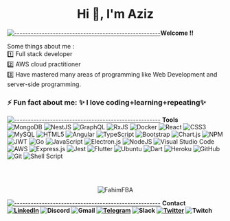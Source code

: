 <h1 align="center">Hi 👋, I'm Aziz</h1>

[![-----------------------------------------------------](
https://raw.githubusercontent.com/andreasbm/readme/master/assets/lines/aqua.png)](https://github.com/certyfreak?tab=repositories)<b>Welcome !! </b><br/>

Some things about me :<br/>
:one: Full stack developer<br/>
:two: AWS cloud practitioner<br/>
:three: Have mastered many areas of programming like Web Development and server-side programming.<br/>

 ### ⚡ Fun fact about me: ✨ I love coding+learning+repeating✨ 


[![-----------------------------------------------------](
https://raw.githubusercontent.com/andreasbm/readme/master/assets/lines/aqua.png)](https://github.com/certyfreak?tab=repositories)
<b>Tools</b> <br/>
![MongoDB](https://img.shields.io/badge/MongoDB-%234ea94b.svg?style=for-the-badge&logo=mongodb&logoColor=white)
![NestJS](https://img.shields.io/badge/nestjs-%23E0234E.svg?style=for-the-badge&logo=nestjs&logoColor=white)
![GraphQL](https://img.shields.io/badge/-GraphQL-E10098?style=for-the-badge&logo=graphql&logoColor=white)
![RxJS](https://img.shields.io/badge/rxjs-%23B7178C.svg?style=for-the-badge&logo=reactivex&logoColor=white)
![Docker](https://img.shields.io/badge/docker-%230db7ed.svg?style=for-the-badge&logo=docker&logoColor=white)
![React](https://img.shields.io/badge/react-%2320232a.svg?style=for-the-badge&logo=react&logoColor=%2361DAFB)
![CSS3](https://img.shields.io/badge/css3-%231572B6.svg?style=for-the-badge&logo=css3&logoColor=white)
![MySQL](https://img.shields.io/badge/mysql-%2300f.svg?style=for-the-badge&logo=mysql&logoColor=white)
![HTML5](https://img.shields.io/badge/html5-%23E34F26.svg?style=for-the-badge&logo=html5&logoColor=white)
![Angular](https://img.shields.io/badge/angular-%23DD0031.svg?style=for-the-badge&logo=angular&logoColor=white)
![TypeScript](https://img.shields.io/badge/typescript-%23007ACC.svg?style=for-the-badge&logo=typescript&logoColor=white)
![Bootstrap](https://img.shields.io/badge/bootstrap-%23563D7C.svg?style=for-the-badge&logo=bootstrap&logoColor=white)
![Chart.js](https://img.shields.io/badge/chart.js-F5788D.svg?style=for-the-badge&logo=chart.js&logoColor=white)
![NPM](https://img.shields.io/badge/NPM-%23000000.svg?style=for-the-badge&logo=npm&logoColor=white)
![JWT](https://img.shields.io/badge/JWT-black?style=for-the-badge&logo=JSON%20web%20tokens)
![Go](https://img.shields.io/badge/go-%2300ADD8.svg?style=for-the-badge&logo=go&logoColor=white)
![JavaScript](https://img.shields.io/badge/javascript-%23323330.svg?style=for-the-badge&logo=javascript&logoColor=%23F7DF1E)
![Electron.js](https://img.shields.io/badge/Electron-191970?style=for-the-badge&logo=Electron&logoColor=white)
![NodeJS](https://img.shields.io/badge/node.js-6DA55F?style=for-the-badge&logo=node.js&logoColor=white)
![Visual Studio Code](https://img.shields.io/badge/Visual%20Studio%20Code-0078d7.svg?style=for-the-badge&logo=visual-studio-code&logoColor=white)
![AWS](https://img.shields.io/badge/AWS-%23FF9900.svg?style=for-the-badge&logo=amazon-aws&logoColor=white)
![Express.js](https://img.shields.io/badge/express.js-%23404d59.svg?style=for-the-badge&logo=express&logoColor=%2361DAFB)
![Jest](https://img.shields.io/badge/-jest-%23C21325?style=for-the-badge&logo=jest&logoColor=white)
![Flutter](https://img.shields.io/badge/Flutter-%2302569B.svg?style=for-the-badge&logo=Flutter&logoColor=white)
![Ubuntu](https://img.shields.io/badge/Ubuntu-E95420?style=for-the-badge&logo=ubuntu&logoColor=white)
![Dart](https://img.shields.io/badge/dart-%230175C2.svg?style=for-the-badge&logo=dart&logoColor=white)
![Heroku](https://img.shields.io/badge/heroku-%23430098.svg?style=for-the-badge&logo=heroku&logoColor=white)
![GitHub](https://img.shields.io/badge/github-%23121011.svg?style=for-the-badge&logo=github&logoColor=white)
![Git](https://img.shields.io/badge/git-%23F05033.svg?style=for-the-badge&logo=git&logoColor=white)
![Shell Script](https://img.shields.io/badge/shell_script-%23121011.svg?style=for-the-badge&logo=gnu-bash&logoColor=white)

<br>
<br>
<p align='center'><img align="center" src="https://github-readme-streak-stats.herokuapp.com/?user=certyfreak" alt="FahimFBA" /></p>

[![-----------------------------------------------------](
https://raw.githubusercontent.com/andreasbm/readme/master/assets/lines/aqua.png)](https://github.com/certyfreak?tab=repositories)
<b>Contact<br/>
<a href="https://www.linkedin.com/in/azizalialhassan">![LinkedIn](https://img.shields.io/badge/linkedin-%230077B5.svg?style=for-the-badge&logo=linkedin&logoColor=white)</a>
<a>![Discord](https://img.shields.io/badge/%3CServer%3E-%237289DA.svg?style=for-the-badge&logo=discord&logoColor=white)</a>
<a>![Gmail](https://img.shields.io/badge/Gmail-D14836?style=for-the-badge&logo=gmail&logoColor=white)</a>
<a href="https://www.">![Telegram](https://img.shields.io/badge/Telegram-2CA5E0?style=for-the-badge&logo=telegram&logoColor=white)</a>
<a>![Slack](https://img.shields.io/badge/Slack-4A154B?style=for-the-badge&logo=slack&logoColor=white)</a>
<a href="https://www.twitter.com/certyfreak">![Twitter](https://img.shields.io/badge/Twitter-%231DA1F2.svg?style=for-the-badge&logo=Twitter&logoColor=white)</a>
<a>![Twitch](https://img.shields.io/badge/Twitch-%239146FF.svg?style=for-the-badge&logo=Twitch&logoColor=white)</a>


